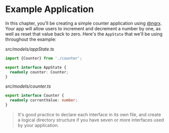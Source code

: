 # Example Application

In this chapter, you'll be creating a simple counter application using 
[@ngrx](https://github.com/ngrx). Your app will allow users to increment and 
decrement a number by one, as well as reset that value back to zero. Here's the 
`AppState` that we'll be using throughout the example:

_src/models/appState.ts_
```typescript
import {Counter} from './counter';

export interface AppState {
  readonly counter: Counter;
}
```

_src/models/counter.ts_
```typescript
export interface Counter {
  readonly currentValue: number;
}
```

> It's good practice to declare each interface in its own file, and create a
logical directory structure if you have seven or more interfaces used by your
application.